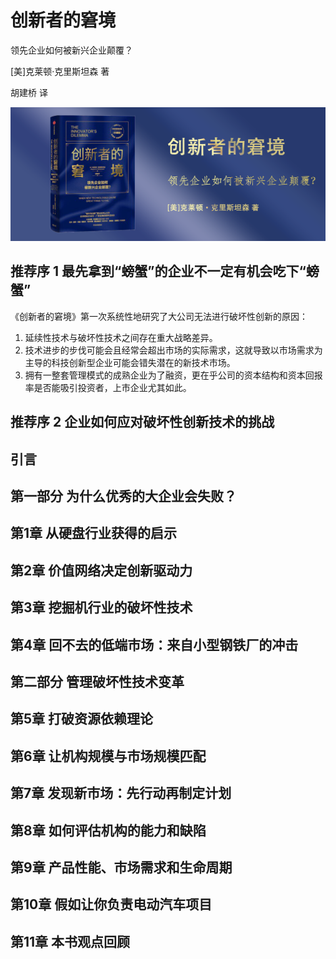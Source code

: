 创新者的窘境
========================================

领先企业如何被新兴企业颠覆？

[美]克莱顿·克里斯坦森 著

胡建桥 译

![](contents/wx-cover-235-1.png)

推荐序 1 最先拿到“螃蟹”的企业不一定有机会吃下“螃蟹”
------------------------------------------------------

《创新者的窘境》第一次系统性地研究了大公司无法进行破坏性创新的原因：

1. 延续性技术与破坏性技术之间存在重大战略差异。
2. 技术进步的步伐可能会且经常会超出市场的实际需求，这就导致以市场需求为主导的科技创新型企业可能会错失潜在的新技术市场。
3. 拥有一整套管理模式的成熟企业为了融资，更在乎公司的资本结构和资本回报率是否能吸引投资者，上市企业尤其如此。

推荐序 2 企业如何应对破坏性创新技术的挑战
------------------------------------------------------

引言
------------------------------------------------------

第一部分 为什么优秀的大企业会失败？
------------------------------------------------------

第1章 从硬盘行业获得的启示
------------------------------------------------------

第2章 价值网络决定创新驱动力
------------------------------------------------------

第3章 挖掘机行业的破坏性技术
------------------------------------------------------

第4章 回不去的低端市场：来自小型钢铁厂的冲击
------------------------------------------------------

第二部分 管理破坏性技术变革
------------------------------------------------------

第5章 打破资源依赖理论
------------------------------------------------------

第6章 让机构规模与市场规模匹配
------------------------------------------------------

第7章 发现新市场：先行动再制定计划
------------------------------------------------------

第8章 如何评估机构的能力和缺陷
------------------------------------------------------

第9章 产品性能、市场需求和生命周期
------------------------------------------------------

第10章 假如让你负责电动汽车项目
------------------------------------------------------

第11章 本书观点回顾
------------------------------------------------------